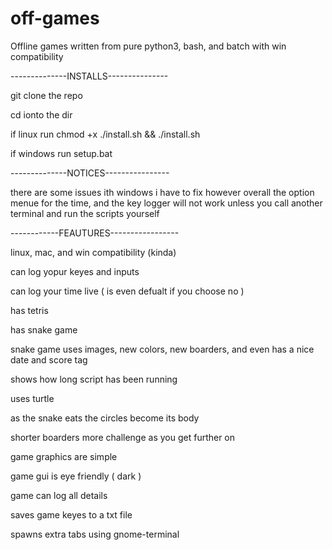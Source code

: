 # off-games
Offline games written from pure python3, bash, and batch with win compatibility 

--------------INSTALLS---------------

git clone the repo 

cd ionto the dir 

if linux run chmod +x ./install.sh && ./install.sh 

if windows run setup.bat 


--------------NOTICES----------------


there are some issues ith windows i have to fix 
however overall the option menue for the time, and the key logger 
will not work unless you call another terminal 
and run the scripts yourself 



------------FEAUTURES-----------------


linux, mac, and win compatibility (kinda) 

can log yopur keyes and  inputs

can log your time live ( is even defualt if you choose no ) 

has tetris

has snake game 

snake game uses images, new colors, new boarders, and even has a nice date and score tag 

shows how long script has been running 

uses turtle 

as the snake eats the circles become its body 

shorter boarders more challenge as you get further on 

game graphics are simple 

game gui is eye friendly ( dark )

game can log all details 

saves game keyes to a txt file 

spawns extra tabs using gnome-terminal 
